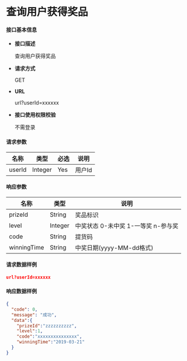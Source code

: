 # 查询用户获得奖品

#### **接口基本信息**

* **接口描述**

  查询用户获得奖品

* **请求方式**

  GET

* **URL**

  url?userId=xxxxxx

* **接口使用权限校验**

  不需登录

#### **请求参数**

| 名称 | 类型 | 必选 | 说明 |
| --- | --- | --- | --- |
| userId | Integer | Yes | 用户Id |

#### **响应参数**

| 名称 | 类型  | 说明 |
| --- | --- |  --- |
| prizeId | String | 奖品标识 |
| level | Integer | 中奖状态 0-未中奖 1-一等奖 n-参与奖 |
| code | String | 提货码 |
| winningTime | String | 中奖日期(yyyy-MM-dd格式) |

#### **请求数据样例**

```json
url?userId=xxxxxx
```

#### **响应数据样例**

```json
{
  "code": 0,
  "message": "成功",
  "data":{
    "prizeId":"zzzzzzzzzz",
    "level":1,
    "code":"xxxxxxxxxxxxxxx",
    "winningTime":"2019-03-21"
  }
}
```



